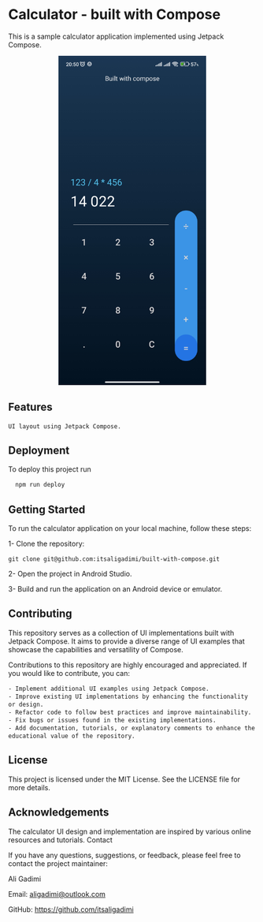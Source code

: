 
# Calculator - built with Compose

This is a sample calculator application implemented using Jetpack Compose.


<p align="center">
  <img src="calculator_screenshot.jpg" alt="Calculator Screenshot" width="300" />
</p>


## Features

    UI layout using Jetpack Compose.



## Deployment

To deploy this project run

```bash
  npm run deploy
```



## Getting Started

To run the calculator application on your local machine, follow these steps:

1- Clone the repository:

    git clone git@github.com:itsaligadimi/built-with-compose.git

2- Open the project in Android Studio.

3- Build and run the application on an Android device or emulator.


## Contributing

This repository serves as a collection of UI implementations built with Jetpack Compose. It aims to provide a diverse range of UI examples that showcase the capabilities and versatility of Compose.

Contributions to this repository are highly encouraged and appreciated. If you would like to contribute, you can:

    - Implement additional UI examples using Jetpack Compose.
    - Improve existing UI implementations by enhancing the functionality or design.
    - Refactor code to follow best practices and improve maintainability.
    - Fix bugs or issues found in the existing implementations.
    - Add documentation, tutorials, or explanatory comments to enhance the educational value of the repository.

## License

This project is licensed under the MIT License. See the LICENSE file for more details.

## Acknowledgements

The calculator UI design and implementation are inspired by various online resources and tutorials.
Contact

If you have any questions, suggestions, or feedback, please feel free to contact the project maintainer:

Ali Gadimi

Email: aligadimi@outlook.com

GitHub: https://github.com/itsaligadimi
